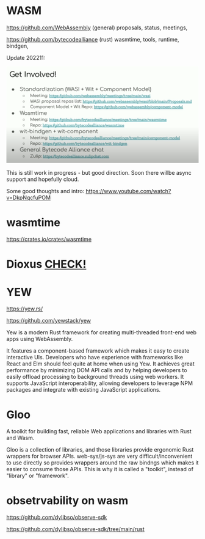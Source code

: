 # WASM

https://github.com/WebAssembly
(general) proposals, status, meetings, 



https://github.com/bytecodealliance
(rust) wasmtime, tools, runtime, bindgen,



Update 202211:

![Status](../img/wasm/WASM_202211_status.png)

This is still work in progress - but good direction. 
Soon there willbe async support and hopefully cloud.

Some good thoughts and intro: https://www.youtube.com/watch?v=DkpNqcfuPOM



# wasmtime

https://crates.io/crates/wasmtime


# Dioxus [CHECK!](dioxus.md)

# YEW

https://yew.rs/

https://github.com/yewstack/yew



Yew is a modern Rust framework for creating multi-threaded front-end web apps using WebAssembly.

It features a component-based framework which makes it easy to create interactive UIs. Developers who have experience with frameworks like React and Elm should feel quite at home when using Yew.
It achieves great performance by minimizing DOM API calls and by helping developers to easily offload processing to background threads using web workers.
It supports JavaScript interoperability, allowing developers to leverage NPM packages and integrate with existing JavaScript applications.



# Gloo
A toolkit for building fast, reliable Web applications and libraries with Rust and Wasm.


Gloo is a collection of libraries, and those libraries provide ergonomic Rust wrappers for browser APIs. web-sys/js-sys are very difficult/inconvenient to use directly so provides wrappers around the raw bindngs which makes it easier to consume those APIs. This is why it is called a "toolkit", instead of "library" or "framework".


# obsetrvability on wasm

https://github.com/dylibso/observe-sdk

https://github.com/dylibso/observe-sdk/tree/main/rust





